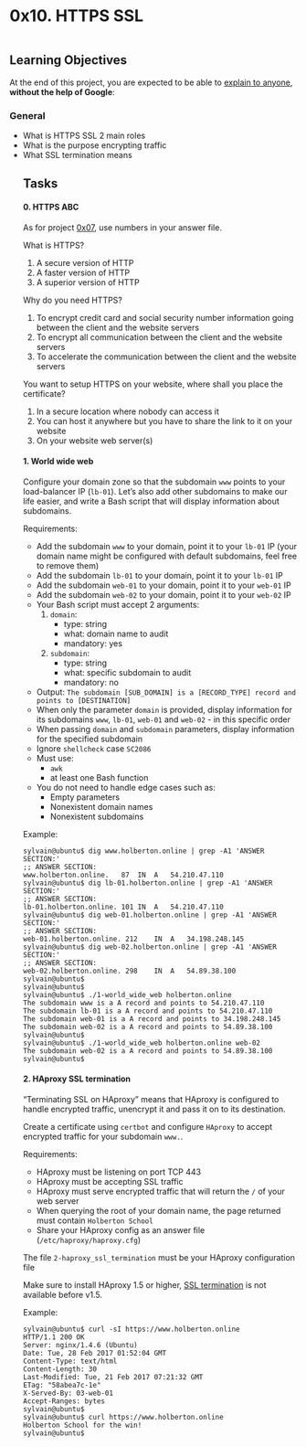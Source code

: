 <h1 class="gap">0x10. HTTPS SSL</h1>
    <p><img src="https://s3.amazonaws.com/intranet-projects-files/holbertonschool-sysadmin_devops/276/FlhGPEK.png" alt="" style=""></p>

<h2>Learning Objectives</h2>

<p>At the end of this project, you are expected to be able to <a href="/rltoken/g3QKIYYal8LdrwZdp_PHxw" title="explain to anyone" target="_blank">explain to anyone</a>, <strong>without the help of Google</strong>:</p>

<h3>General</h3>

<ul>
<li>What is HTTPS SSL 2 main roles</li>
<li>What is the purpose encrypting traffic</li>
<li>What SSL termination means</li>

<h2 class="gap">Tasks</h2>

 <h4 class="task">
    0. HTTPS ABC
  </h4>

  <p>As for project <a href="/rltoken/yZFuXOcQDP7ceusbLCr3Dw" title="0x07" target="_blank">0x07</a>, use numbers in your answer file.</p>

<p>What is HTTPS?</p>

<ol>
<li>A secure version of HTTP</li>
<li>A faster version of HTTP</li>
<li>A superior version of HTTP</li>
</ol>

<p>Why do you need HTTPS?</p>

<ol>
<li>To encrypt credit card and social security number information going between the client and the website servers</li>
<li>To encrypt all communication between the client and the website servers</li>
<li>To accelerate the communication between the client and the website servers</li>
</ol>

<p>You want to setup HTTPS on your website, where shall you place the certificate?</p>

<ol>
<li>In a secure location where nobody can access it</li>
<li>You can host it anywhere but you have to share the link to it on your website</li>
<li>On your website web server(s)</li>
</ol>


<h4 class="task">
    1. World wide web
  </h4>

<p>Configure your domain zone so that the subdomain <code>www</code> points to your load-balancer IP (<code>lb-01</code>).
Let’s also add other subdomains to make our life easier, and write a Bash script that will display information about subdomains.</p>

<p>Requirements:</p>

<ul>
<li>Add the subdomain <code>www</code> to your domain, point it to your <code>lb-01</code> IP (your domain name might  be configured with default subdomains, feel free to remove them)</li>
<li>Add the subdomain <code>lb-01</code> to your domain, point it to your <code>lb-01</code> IP</li>
<li>Add the subdomain <code>web-01</code> to your domain, point it to your <code>web-01</code> IP</li>
<li>Add the subdomain <code>web-02</code> to your domain, point it to your <code>web-02</code> IP</li>
<li>Your Bash script must accept 2 arguments:

<ol>
<li><code>domain</code>:

<ul>
<li> type: string</li>
<li> what: domain name to audit</li>
<li>mandatory: yes</li>
</ul></li>
<li><code>subdomain</code>:

<ul>
<li>type: string</li>
<li>what: specific subdomain to audit</li>
<li>mandatory: no</li>
</ul></li>
</ol></li>
<li>Output:  <code>The subdomain [SUB_DOMAIN] is a [RECORD_TYPE] record and points to [DESTINATION]</code></li>
<li>When only the parameter <code>domain</code> is provided, display information for its subdomains <code>www</code>, <code>lb-01</code>, <code>web-01</code> and <code>web-02</code> - in this specific order</li>
<li>When passing <code>domain</code> and <code>subdomain</code> parameters, display information for the specified subdomain</li>
<li>Ignore <code>shellcheck</code> case <code>SC2086</code></li>
<li>Must use: 

<ul>
<li><code>awk</code></li>
<li>at least one Bash function</li>
</ul></li>
<li>You do not need to handle edge cases such as:

<ul>
<li>Empty parameters </li>
<li>Nonexistent domain names</li>
<li>Nonexistent subdomains</li>
</ul></li>
</ul>

<p>Example:</p>

<pre><code>sylvain@ubuntu$ dig www.holberton.online | grep -A1 'ANSWER SECTION:'
;; ANSWER SECTION:
www.holberton.online.   87  IN  A   54.210.47.110
sylvain@ubuntu$ dig lb-01.holberton.online | grep -A1 'ANSWER SECTION:'
;; ANSWER SECTION:
lb-01.holberton.online. 101 IN  A   54.210.47.110
sylvain@ubuntu$ dig web-01.holberton.online | grep -A1 'ANSWER SECTION:'
;; ANSWER SECTION:
web-01.holberton.online. 212    IN  A   34.198.248.145
sylvain@ubuntu$ dig web-02.holberton.online | grep -A1 'ANSWER SECTION:'
;; ANSWER SECTION:
web-02.holberton.online. 298    IN  A   54.89.38.100
sylvain@ubuntu$
sylvain@ubuntu$
sylvain@ubuntu$ ./1-world_wide_web holberton.online
The subdomain www is a A record and points to 54.210.47.110
The subdomain lb-01 is a A record and points to 54.210.47.110
The subdomain web-01 is a A record and points to 34.198.248.145
The subdomain web-02 is a A record and points to 54.89.38.100
sylvain@ubuntu$
sylvain@ubuntu$ ./1-world_wide_web holberton.online web-02
The subdomain web-02 is a A record and points to 54.89.38.100
sylvain@ubuntu$
</code></pre>

 <h4 class="task">
    2. HAproxy SSL termination
  </h4>

<p>“Terminating SSL on HAproxy” means that HAproxy is configured to handle encrypted traffic, unencrypt it and pass it on to its destination.</p>

<p>Create a certificate using <code>certbot</code> and configure <code>HAproxy</code> to accept encrypted traffic for your subdomain <code>www.</code>.</p>

<p>Requirements:</p>

<ul>
<li>HAproxy must be listening on port TCP 443</li>
<li>HAproxy must be accepting SSL traffic</li>
<li>HAproxy must serve encrypted traffic that will return the <code>/</code> of your web server</li>
<li>When querying the root of your domain name, the page returned must contain <code>Holberton School</code></li>
<li>Share your HAproxy config as an answer file (<code>/etc/haproxy/haproxy.cfg</code>)</li>
</ul>

<p>The file <code>2-haproxy_ssl_termination</code> must be your HAproxy configuration file</p>

<p>Make sure to install HAproxy 1.5 or higher, <a href="/rltoken/VFq2MQ9qHXw2Nb11tnWF6Q" title="SSL termination" target="_blank">SSL termination</a> is not available before v1.5.</p>

<p>Example:</p>

<pre><code>sylvain@ubuntu$ curl -sI https://www.holberton.online
HTTP/1.1 200 OK
Server: nginx/1.4.6 (Ubuntu)
Date: Tue, 28 Feb 2017 01:52:04 GMT
Content-Type: text/html
Content-Length: 30
Last-Modified: Tue, 21 Feb 2017 07:21:32 GMT
ETag: "58abea7c-1e"
X-Served-By: 03-web-01
Accept-Ranges: bytes
sylvain@ubuntu$
sylvain@ubuntu$ curl https://www.holberton.online
Holberton School for the win!
sylvain@ubuntu$
</code></pre>
